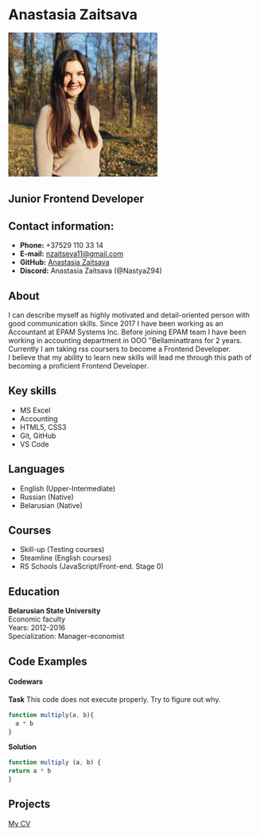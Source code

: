 # Anastasia Zaitsava
![Photo](https://github.com/NastyaZ94/rsschool-cv/blob/gh-pages/Photo.png)
## Junior Frontend Developer
## Contact information:
* **Phone:** +37529 110 33 14
* **E-mail:** nzaitseva11@gmail.com
* **GitHub:** [Anastasia Zaitsava](https://github.com/NastyaZ94)
* **Discord:** Anastasia Zaitsava (@NastyaZ94)

## About
I can describe myself as highly motivated and detail-oriented person with good communication skills. Since 2017 I have been working as an Accountant at EPAM Systems Inc. Before joining EPAM team I have been working in accounting department in OOO "Bellaminattrans for 2 years. Currently I am taking rss coursers to become a Frontend Developer.<br>
I believe that my ability to learn new skills will lead me through this path of becoming a proficient Frontend Developer.

## Key skills
* MS Excel
* Accounting
* HTML5, CSS3
* Git, GitHub
* VS Code

## Languages
* English (Upper-Intermediate)
* Russian (Native)
* Belarusian (Native)

## Courses
* Skill-up (Testing courses)
* Steamline (English courses)
* RS Schools (JavaScript/Front-end. Stage 0)

## Education
**Belarusian State University**<br>
Economic faculty<br>
Years: 2012-2016<br>
Specialization: Manager-economist

## Code Examples
#### Codewars
**Task**
This code does not execute properly. Try to figure out why.<br>
``` js 
function multiply(a, b){
  a * b
}
```
**Solution**
``` js 
function multiply (a, b) {
return a * b
}
```

## Projects

 [My CV](https://github.com/NastyaZ94/rsschool-cv/blob/gh-pages/cv.md)



